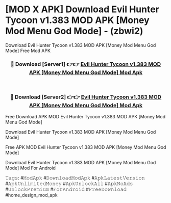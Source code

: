 # [MOD X APK] Download Evil Hunter Tycoon v1.383 MOD APK [Money Mod Menu God Mode] - (zbwi2)
Download Evil Hunter Tycoon v1.383 MOD APK [Money Mod Menu God Mode] Free Mod APK

<div align="center">
<h3>🔴 Download [Server1] 👉👉 <a href="https://apk-comot.site?title=Evil_Hunter_Tycoon_v1.383_MOD_APK_[Money_Mod_Menu_God_Mode]">Evil Hunter Tycoon v1.383 MOD APK [Money Mod Menu God Mode] Mod Apk</a></h3><br>

<h3>🔴 Download [Server2] 👉👉 <a href="https://apk-comot.site?title=Evil_Hunter_Tycoon_v1.383_MOD_APK_[Money_Mod_Menu_God_Mode]">Evil Hunter Tycoon v1.383 MOD APK [Money Mod Menu God Mode] Mod Apk</a></h3>
</div>


Free Download APK MOD Evil Hunter Tycoon v1.383 MOD APK [Money Mod Menu God Mode]

Download Evil Hunter Tycoon v1.383 MOD APK [Money Mod Menu God Mode] 

Free APK MOD Evil Hunter Tycoon v1.383 MOD APK [Money Mod Menu God Mode] 

Download Evil Hunter Tycoon v1.383 MOD APK [Money Mod Menu God Mode] Mod For Android

𝚃𝚊𝚐𝚜: #𝙼𝚘𝚍𝙰𝚙𝚔 #𝙳𝚘𝚠𝚗𝚕𝚘𝚊𝚍𝙼𝚘𝚍𝙰𝚙𝚔 #𝙰𝚙𝚔𝙻𝚊𝚝𝚎𝚜𝚝𝚅𝚎𝚛𝚜𝚒𝚘𝚗 #𝙰𝚙𝚔𝚄𝚗𝚕𝚒𝚖𝚒𝚝𝚎𝚍𝙼𝚘𝚗𝚎𝚢 #𝙰𝚙𝚔𝚄𝚗𝚕𝚘𝚌𝚔𝙰𝚕𝚕 #𝙰𝚙𝚔𝙽𝚘𝙰𝚍𝚜 #𝚄𝚗𝚕𝚘𝚌𝚔𝙿𝚛𝚎𝚖𝚒𝚞𝚖 #𝙵𝚘𝚛𝙰𝚗𝚍𝚛𝚘𝚒𝚍 #𝙵𝚛𝚎𝚎𝙳𝚘𝚠𝚗𝚕𝚘𝚊𝚍 #home_design_mod_apk